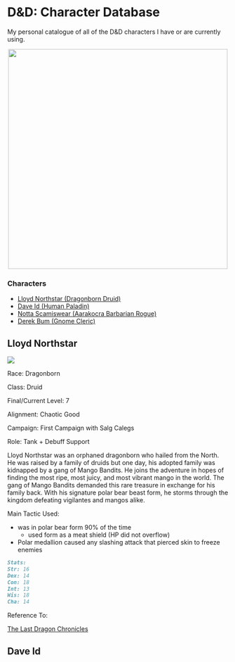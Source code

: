 # D&D: Character Database

My personal catalogue of all of the D&D characters I have or are currently using.

<p align="center">
  <img id="img1" src="https://cdn.pixabay.com/photo/2017/08/31/04/01/d20-2699387_1280.pngq" width="500" height="500">
</p>

### Characters
- [Lloyd Northstar (Dragonborn Druid)](#lloyd)
- [Dave Id (Human Paladin)](#dave)
- [Notta Scamiswear (Aarakocra Barbarian Rogue)](#scam)
- [Derek Bum (Gnome Cleric)](#kitchengun)

## <a name="lloyd">Lloyd Northstar</a>

<img id="img1" src="https://live.staticflickr.com/8069/8229603479_12b458e1ce_b.jpg">

Race: Dragonborn

Class: Druid

Final/Current Level: 7

Alignment: Chaotic Good

Campaign: First Campaign with Salg Calegs 

Role: Tank + Debuff Support

Lloyd Northstar was an orphaned dragonborn who hailed from the North. He was raised by a family of druids but one day, his adopted family was kidnapped by a gang of Mango Bandits. He joins the adventure in hopes of finding the most ripe, most juicy, and most vibrant mango in the world. The gang of Mango Bandits demanded this rare treasure in exchange for his family back. With his signature polar bear beast form, he storms through the kingdom defeating vigilantes and mangos alike. 

Main Tactic Used: 
- was in polar bear form 90% of the time
  - used form as a meat shield (HP did not overflow)
- Polar medallion caused any slashing attack that pierced skin to freeze enemies

```markdown
Stats:
Str: 16
Dex: 14
Con: 18
Int: 13
Wis: 18
Cha: 14
```
Reference To:

[The Last Dragon Chronicles](https://www.youtube.com/watch?v=dQw4w9WgXcQ)

## <a name="dave">Dave Id</a>

